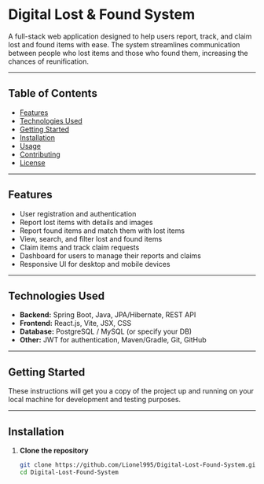 # Digital Lost & Found System

A full-stack web application designed to help users report, track, and claim lost and found items with ease. The system streamlines communication between people who lost items and those who found them, increasing the chances of reunification.

---

## Table of Contents
- [Features](#features)  
- [Technologies Used](#technologies-used)  
- [Getting Started](#getting-started)  
- [Installation](#installation)  
- [Usage](#usage)  
- [Contributing](#contributing)  
- [License](#license)  

---

## Features

- User registration and authentication  
- Report lost items with details and images  
- Report found items and match them with lost items  
- View, search, and filter lost and found items  
- Claim items and track claim requests  
- Dashboard for users to manage their reports and claims  
- Responsive UI for desktop and mobile devices  

---

## Technologies Used

- **Backend:** Spring Boot, Java, JPA/Hibernate, REST API  
- **Frontend:** React.js, Vite, JSX, CSS  
- **Database:** PostgreSQL / MySQL (or specify your DB)  
- **Other:** JWT for authentication, Maven/Gradle, Git, GitHub  

---

## Getting Started

These instructions will get you a copy of the project up and running on your local machine for development and testing purposes.

---

## Installation

1. **Clone the repository**  
   ```bash
   git clone https://github.com/Lionel995/Digital-Lost-Found-System.git
   cd Digital-Lost-Found-System
